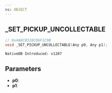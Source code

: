 ```yaml
---
ns: OBJECT
---
```

## _SET_PICKUP_UNCOLLECTABLE

```c
// 0x4A8CB328CD6F1C9B
void _SET_PICKUP_UNCOLLECTABLE(Any p0, Any p1);
```

```
NativeDB Introduced: v1207
```

## Parameters
* **p0**:
* **p1**:
